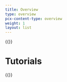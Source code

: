 ```yaml
---
title: Overview
type: overview
pcx-content-type: overview
weight: 1
layout: list
---
```


{{<content-column>}}

# Tutorials

{{</content-column>}}
